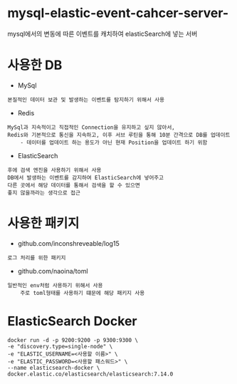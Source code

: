 # mysql-elastic-event-cahcer-server-
mysql에서의 변동에 따른 이벤트를 캐치하여  elasticSearch에 넣는 서버

<h1>사용한 DB</h1>

- MySql 
```azure
본질적인 데이터 보관 및 발생하는 이벤트를 탐지하기 위해서 사용
```

- Redis
```azure
MySql과 지속적이고 직접적인 Connection을 유지하고 싶지 않아서,
Redis와 기본적으로 통신을 지속하고, 이후 서브 루틴을 통해 10분 간격으로 DB를 업데이트
    - 데이터를 업데이트 하는 용도가 아닌 현재 Position을 업데이트 하기 위함
```

- ElasticSearch
```
후에 검색 엔진을 사용하기 위해서 사용
DB에서 발생하는 이벤트를 감지하여 ElasticSearch에 넣어주고
다른 곳에서 해당 데이터를 통해서 검색을 할 수 있으면
좋지 않을까라는 생각으로 접근
```

<h1>사용한 패키지</h1>

- github.com/inconshreveable/log15
```azure
로그 처리를 위한 패키지
```

- github.com/naoina/toml
```azure
일반적인 env처럼 사용하기 위해서 사용
    주로 toml형태를 사용하기 떄문에 해당 패키지 사용
```




<h1>ElasticSearch Docker</h1>

```azure
docker run -d -p 9200:9200 -p 9300:9300 \
-e "discovery.type=single-node" \
-e "ELASTIC_USERNAME=<사용할 이름>" \
-e "ELASTIC_PASSWORD=<사용할 패스워드>" \
--name elasticsearch-docker \
docker.elastic.co/elasticsearch/elasticsearch:7.14.0
```

